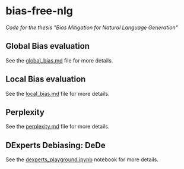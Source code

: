 # bias-free-nlg
_Code for the thesis "Bias Mitigation for Natural Language Generation"_

## Global Bias evaluation

See the [global_bias.md](global_bias.md) file for more details.

## Local Bias evaluation

See the [local_bias.md](local_bias.md) file for more details.

## Perplexity

See the [perplexity.md](perplexity.md) file for more details.

## DExperts Debiasing: DeDe

See the [dexperts_playground.ipynb](dexperts_playground.ipynb) notebook for more details.
